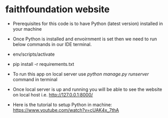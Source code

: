 # faithfoundation website

- Prerequisites for this code is to have Python (latest version) installed in your machine
- Once Python is installed and envoirnment is set then we need to run below commands in our IDE terminal.
- env/scripts/activate
- pip install -r requirements.txt
- To run this app on local server use *python manage.py runserver* command in terminal
- Once local server is up and running you will be able to see the website on local host i.e. http://127.0.0.1:8000/

- Here is the tutorial to setup Python in machine: https://www.youtube.com/watch?v=cUAK4x_7thA
